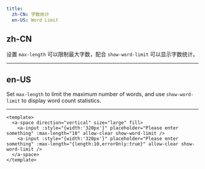 ```yaml
title:
  zh-CN: 字数统计
  en-US: Word Limit
```

## zh-CN

设置 `max-length` 可以限制最大字数，配合 `show-word-limit` 可以显示字数统计。

---

## en-US

Set `max-length` to limit the maximum number of words, and use `show-word-limit` to display word count statistics.

---

```vue
<template>
  <a-space direction="vertical" size="large" fill>
    <a-input :style="{width:'320px'}" placeholder="Please enter something" :max-length="10" allow-clear show-word-limit />
    <a-input :style="{width:'320px'}" placeholder="Please enter something" :max-length="{length:10,errorOnly:true}" allow-clear show-word-limit />
  </a-space>
</template>
```
